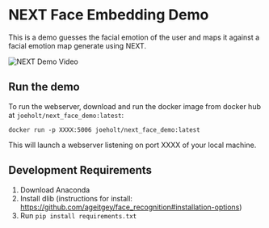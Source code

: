 # NEXT Face Embedding Demo

This is a demo guesses the facial emotion of the user and maps it against a facial emotion map generate using NEXT.

![NEXT Demo Video](vids/next_face_demo.gif)

## Run the demo

To run the webserver, download and run the docker image from docker hub at  `joeholt/next_face_demo:latest`:

``` shell
docker run -p XXXX:5006 joeholt/next_face_demo:latest
```

This will launch a webserver listening on port XXXX of your local machine.

## Development Requirements

1. Download Anaconda
2. Install dlib (instructions for install: https://github.com/ageitgey/face_recognition#installation-options)
3. Run `pip install requirements.txt`
